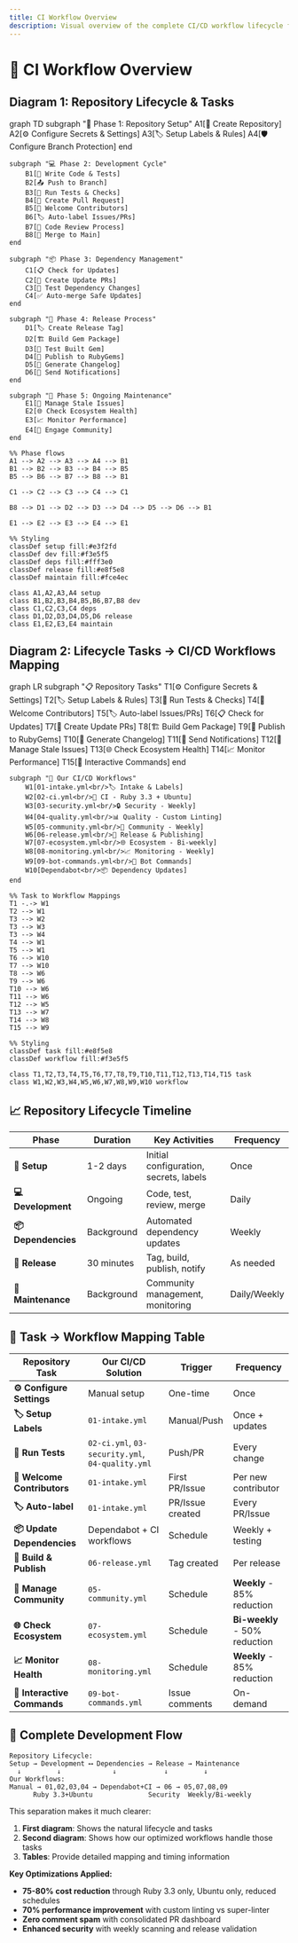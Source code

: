 ```yaml
---
title: CI Workflow Overview
description: Visual overview of the complete CI/CD workflow lifecycle for Ruby gem development
---
```


# 🔄 CI Workflow Overview

## Diagram 1: Repository Lifecycle & Tasks

<div class="mermaid">
graph TD
    subgraph "🚀 Phase 1: Repository Setup"
        A1[📁 Create Repository] 
        A2[⚙️ Configure Secrets & Settings]
        A3[🏷️ Setup Labels & Rules]
        A4[🛡️ Configure Branch Protection]
    end
    
    subgraph "💻 Phase 2: Development Cycle"
        B1[📝 Write Code & Tests]
        B2[📤 Push to Branch]
        B3[🧪 Run Tests & Checks]
        B4[🔧 Create Pull Request]
        B5[👋 Welcome Contributors]
        B6[🏷️ Auto-label Issues/PRs]
        B7[👥 Code Review Process]
        B8[🔀 Merge to Main]
    end
    
    subgraph "📦 Phase 3: Dependency Management"
        C1[📋 Check for Updates]
        C2[🔄 Create Update PRs]
        C3[🧪 Test Dependency Changes]
        C4[✅ Auto-merge Safe Updates]
    end
    
    subgraph "🚀 Phase 4: Release Process"
        D1[🏷️ Create Release Tag]
        D2[🏗️ Build Gem Package]
        D3[🧪 Test Built Gem]
        D4[💎 Publish to RubyGems]
        D5[📝 Generate Changelog]
        D6[📢 Send Notifications]
    end
    
    subgraph "🔄 Phase 5: Ongoing Maintenance"
        E1[🧹 Manage Stale Issues]
        E2[🌐 Check Ecosystem Health]
        E3[📈 Monitor Performance]
        E4[👥 Engage Community]
    end
    
    %% Phase flows
    A1 --> A2 --> A3 --> A4 --> B1
    B1 --> B2 --> B3 --> B4 --> B5
    B5 --> B6 --> B7 --> B8 --> B1
    
    C1 --> C2 --> C3 --> C4 --> C1
    
    B8 --> D1 --> D2 --> D3 --> D4 --> D5 --> D6 --> B1
    
    E1 --> E2 --> E3 --> E4 --> E1
    
    %% Styling
    classDef setup fill:#e3f2fd
    classDef dev fill:#f3e5f5
    classDef deps fill:#fff3e0
    classDef release fill:#e8f5e8
    classDef maintain fill:#fce4ec
    
    class A1,A2,A3,A4 setup
    class B1,B2,B3,B4,B5,B6,B7,B8 dev
    class C1,C2,C3,C4 deps
    class D1,D2,D3,D4,D5,D6 release
    class E1,E2,E3,E4 maintain
</div>

## Diagram 2: Lifecycle Tasks → CI/CD Workflows Mapping

<div class="mermaid">
graph LR
    subgraph "📋 Repository Tasks"
        T1[⚙️ Configure Secrets & Settings]
        T2[🏷️ Setup Labels & Rules]
        T3[🧪 Run Tests & Checks]
        T4[👋 Welcome Contributors]
        T5[🏷️ Auto-label Issues/PRs]
        T6[📋 Check for Updates]
        T7[🔄 Create Update PRs]
        T8[🏗️ Build Gem Package]
        T9[💎 Publish to RubyGems]
        T10[📝 Generate Changelog]
        T11[📢 Send Notifications]
        T12[🧹 Manage Stale Issues]
        T13[🌐 Check Ecosystem Health]
        T14[📈 Monitor Performance]
        T15[🤖 Interactive Commands]
    end
    
    subgraph "🤖 Our CI/CD Workflows"
        W1[01-intake.yml<br/>🏷️ Intake & Labels]
        W2[02-ci.yml<br/>🧪 CI - Ruby 3.3 + Ubuntu]
        W3[03-security.yml<br/>🔒 Security - Weekly]
        W4[04-quality.yml<br/>📊 Quality - Custom Linting]
        W5[05-community.yml<br/>👥 Community - Weekly]
        W6[06-release.yml<br/>🚀 Release & Publishing]
        W7[07-ecosystem.yml<br/>🌐 Ecosystem - Bi-weekly]
        W8[08-monitoring.yml<br/>📈 Monitoring - Weekly]
        W9[09-bot-commands.yml<br/>🤖 Bot Commands]
        W10[Dependabot<br/>📦 Dependency Updates]
    end
    
    %% Task to Workflow Mappings
    T1 -.-> W1
    T2 --> W1
    T3 --> W2
    T3 --> W3
    T3 --> W4
    T4 --> W1
    T5 --> W1
    T6 --> W10
    T7 --> W10
    T8 --> W6
    T9 --> W6
    T10 --> W6
    T11 --> W6
    T12 --> W5
    T13 --> W7
    T14 --> W8
    T15 --> W9
    
    %% Styling
    classDef task fill:#e8f5e8
    classDef workflow fill:#f3e5f5
    
    class T1,T2,T3,T4,T5,T6,T7,T8,T9,T10,T11,T12,T13,T14,T15 task
    class W1,W2,W3,W4,W5,W6,W7,W8,W9,W10 workflow
</div>

## 📈 Repository Lifecycle Timeline

| Phase | Duration | Key Activities | Frequency |
|-------|----------|----------------|-----------|
| **🚀 Setup** | 1-2 days | Initial configuration, secrets, labels | Once |
| **💻 Development** | Ongoing | Code, test, review, merge | Daily |
| **📦 Dependencies** | Background | Automated dependency updates | Weekly |
| **🚀 Release** | 30 minutes | Tag, build, publish, notify | As needed |
| **🔄 Maintenance** | Background | Community management, monitoring | Daily/Weekly |

## 🎯 Task → Workflow Mapping Table

| Repository Task | Our CI/CD Solution | Trigger | Frequency |
|----------------|-------------------|---------|-----------|
| **⚙️ Configure Settings** | Manual setup | One-time | Once |
| **🏷️ Setup Labels** | `01-intake.yml` | Manual/Push | Once + updates |
| **🧪 Run Tests** | `02-ci.yml`, `03-security.yml`, `04-quality.yml` | Push/PR | Every change |
| **👋 Welcome Contributors** | `01-intake.yml` | First PR/Issue | Per new contributor |
| **🏷️ Auto-label** | `01-intake.yml` | PR/Issue created | Every PR/Issue |
| **📦 Update Dependencies** | Dependabot + CI workflows | Schedule | Weekly + testing |
| **🚀 Build & Publish** | `06-release.yml` | Tag created | Per release |
| **🧹 Manage Community** | `05-community.yml` | Schedule | **Weekly** - 85% reduction |
| **🌐 Check Ecosystem** | `07-ecosystem.yml` | Schedule | **Bi-weekly** - 50% reduction |
| **📈 Monitor Health** | `08-monitoring.yml` | Schedule | **Weekly** - 85% reduction |
| **🤖 Interactive Commands** | `09-bot-commands.yml` | Issue comments | On-demand |

## 🔄 Complete Development Flow

```
Repository Lifecycle:
Setup → Development ⟷ Dependencies → Release → Maintenance
  ↓         ↓             ↓            ↓         ↓
Our Workflows:
Manual → 01,02,03,04 → Dependabot+CI → 06 → 05,07,08,09
      Ruby 3.3+Ubuntu              Security  Weekly/Bi-weekly
```

This separation makes it much clearer:
1. **First diagram**: Shows the natural lifecycle and tasks
2. **Second diagram**: Shows how our optimized workflows handle those tasks
3. **Tables**: Provide detailed mapping and timing information

**Key Optimizations Applied:**
- **75-80% cost reduction** through Ruby 3.3 only, Ubuntu only, reduced schedules
- **70% performance improvement** with custom linting vs super-linter  
- **Zero comment spam** with consolidated PR dashboard
- **Enhanced security** with weekly scanning and release validation